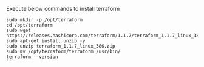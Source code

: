 Execute below commands to install terraform

````
sudo mkdir -p /opt/terraform
cd /opt/terraform
sudo wget https://releases.hashicorp.com/terraform/1.1.7/terraform_1.1.7_linux_386.zip
sudo apt-get install unzip -y
sudo unzip terraform_1.1.7_linux_386.zip
sudo mv /opt/terraform/terraform /usr/bin/
terraform --version
```
